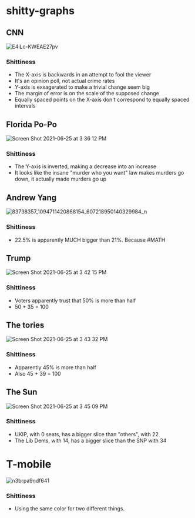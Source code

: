 # shitty-graphs

## CNN

![E4iLc-KWEAE27pv](https://user-images.githubusercontent.com/6005346/123475976-21ac9280-d5ca-11eb-8b3c-870c7a5130b7.jpg)

### Shittiness 

- The X-axis is backwards in an attempt to fool the viewer 
- It's an opinion poll, not actual crime rates
- Y-axis is exxagerated to make a trivial change seem big
- The margin of error is on the scale of the supposed change
- Equally spaced points on the X-axis don't correspond to equally spaced intervals 


## Florida Po-Po

![Screen Shot 2021-06-25 at 3 36 12 PM](https://user-images.githubusercontent.com/6005346/123476714-13ab4180-d5cb-11eb-8a1d-354095999f77.png)

### Shittiness 

- The Y-axis is inverted, making a decrease into an increase 
- It looks like the insane "murder who you want" law makes murders go down, it actually made murders go up

## Andrew Yang

![83738357_1094711420868154_607218950140329984_n](https://user-images.githubusercontent.com/6005346/123476986-6e449d80-d5cb-11eb-8070-4053885d290b.jpg)

### Shittiness 

- 22.5% is apparently MUCH bigger than 21%. Because #MATH


## Trump

![Screen Shot 2021-06-25 at 3 42 15 PM](https://user-images.githubusercontent.com/6005346/123477358-edd26c80-d5cb-11eb-81c0-6273f4d667ad.png)


### Shittiness 

- Voters apparently trust that 50% is more than half
- 50 + 35 = 100

## The tories 

![Screen Shot 2021-06-25 at 3 43 32 PM](https://user-images.githubusercontent.com/6005346/123477507-24a88280-d5cc-11eb-91e7-4de32b3ba7cd.png)

### Shittiness 

- Apparently 45% is more than half 
- Also 45 + 39 = 100

## The Sun

![Screen Shot 2021-06-25 at 3 45 09 PM](https://user-images.githubusercontent.com/6005346/123477640-53bef400-d5cc-11eb-8d1e-10571ca58470.png)

### Shittiness 

- UKIP, with 0 seats, has a bigger slice than "others", with 22
- The Lib Dems, with 14, has a bigger slice than the SNP with 34 

# T-mobile

![n3brpa9ndf641](https://user-images.githubusercontent.com/6005346/123478371-5c63fa00-d5cd-11eb-99b6-94ca73edb6ea.jpg)


### Shittiness 

- Using the same color for two different things. 
